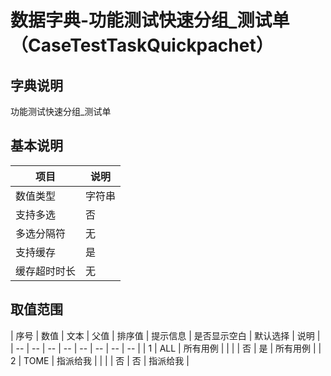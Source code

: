 # 数据字典-功能测试快速分组_测试单（CaseTestTaskQuickpachet）
## 字典说明
功能测试快速分组_测试单

## 基本说明
| 项目 | 说明 |
| -- | -- |
| 数值类型 | 字符串 |
| 支持多选 | 否 |
| 多选分隔符 | 无 |
| 支持缓存 | 是 |
| 缓存超时时长 | 无 |

## 取值范围
| 序号 | 数值 | 文本 | 父值 | 排序值 | 提示信息 | 是否显示空白 | 默认选择 | 说明 |
| -- | -- | -- | -- | -- | -- | -- | -- |
| 1 | ALL | 所有用例 |  |  |  | 否 | 是 | 所有用例 |
| 2 | TOME | 指派给我 |  |  |  | 否 | 否 | 指派给我 |

